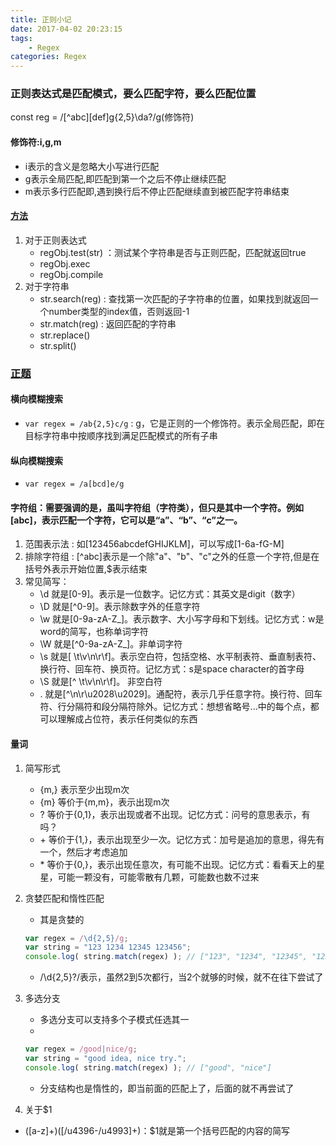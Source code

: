```yaml
---
title: 正则小记
date: 2017-04-02 20:23:15
tags: 
    - Regex
categories: Regex
---
```


### 正则表达式是匹配模式，要么匹配字符，要么匹配位置
const reg = /[^abc][def]g{2,5}\da?/g(修饰符)
#### 修饰符:i,g,m
- i表示的含义是忽略大小写进行匹配
- g表示全局匹配,即匹配到第一个之后不停止继续匹配
- m表示多行匹配即,遇到换行后不停止匹配继续直到被匹配字符串结束
<!--more-->

#### [方法](https://www.cnblogs.com/myzhibie/p/4365142.html)
1. 对于正则表达式
    - regObj.test(str) ：测试某个字符串是否与正则匹配，匹配就返回true
    - regObj.exec
    - regObj.compile
2. 对于字符串
    - str.search(reg) : 查找第一次匹配的子字符串的位置，如果找到就返回一个number类型的index值，否则返回-1
    - str.match(reg) : 返回匹配的字符串
    - str.replace()
    - str.split()

### [正题](https://zhuanlan.zhihu.com/p/27338649?utm_source=com.tencent.tim&utm_medium=social)

#### 横向模糊搜索
- `var regex = /ab{2,5}c/g` : g，它是正则的一个修饰符。表示全局匹配，即在目标字符串中按顺序找到满足匹配模式的所有子串

#### 纵向模糊搜索
- `var regex = /a[bcd]e/g`

#### 字符组：需要强调的是，虽叫字符组（字符类），但只是其中一个字符。例如[abc]，表示匹配一个字符，它可以是“a”、“b”、“c”之一。
1. 范围表示法 : 如[123456abcdefGHIJKLM]，可以写成[1-6a-fG-M]
2. 排除字符组 : [^abc]表示是一个除"a"、"b"、"c"之外的任意一个字符,但是在括号外表示开始位置,$表示结束
3. 常见简写：
    - \d 就是[0-9]。表示是一位数字。记忆方式：其英文是digit（数字）
    - \D 就是[^0-9]。表示除数字外的任意字符
    - \w 就是[0-9a-zA-Z_]。表示数字、大小写字母和下划线。记忆方式：w是word的简写，也称单词字符
    - \W 就是[^0-9a-zA-Z_]。非单词字符
    - \s 就是[ \t\v\n\r\f]。表示空白符，包括空格、水平制表符、垂直制表符、换行符、回车符、换页符。记忆方式：s是space character的首字母
    - \S 就是[^ \t\v\n\r\f]。 非空白符
    - . 就是[^\n\r\u2028\u2029]。通配符，表示几乎任意字符。换行符、回车符、行分隔符和段分隔符除外。记忆方式：想想省略号...中的每个点，都可以理解成占位符，表示任何类似的东西

#### 量词
1. 简写形式
    - {m,} 表示至少出现m次
    - {m} 等价于{m,m}，表示出现m次
    - ? 等价于{0,1}，表示出现或者不出现。记忆方式：问号的意思表示，有吗？
    - \+ 等价于{1,}，表示出现至少一次。记忆方式：加号是追加的意思，得先有一个，然后才考虑追加
    - \* 等价于{0,}，表示出现任意次，有可能不出现。记忆方式：看看天上的星星，可能一颗没有，可能零散有几颗，可能数也数不过来
2. 贪婪匹配和惰性匹配
    - 其是贪婪的
    ```js
    var regex = /\d{2,5}/g;
    var string = "123 1234 12345 123456";
    console.log( string.match(regex) ); // ["123", "1234", "12345", "12345"]
    ```
    - /\d{2,5}?/表示，虽然2到5次都行，当2个就够的时候，就不在往下尝试了
3. 多选分支
    - 多选分支可以支持多个子模式任选其一
    -
    ```js
    var regex = /good|nice/g;
    var string = "good idea, nice try.";
    console.log( string.match(regex) ); // ["good", "nice"]
    ```
    - 分支结构也是惰性的，即当前面的匹配上了，后面的就不再尝试了

4. 关于$1
- ([a-z]+)([/u4396-/u4993]+)：$1就是第一个括号匹配的内容的简写
